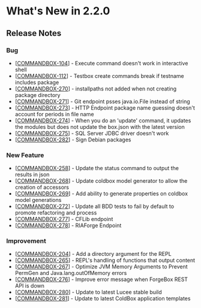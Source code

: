 # What's New in 2.2.0

## Release Notes

### Bug

* \[[COMMANDBOX-104](https://ortussolutions.atlassian.net/browse/COMMANDBOX-104)\] - Execute command doesn't work in interactive shell
* \[[COMMANDBOX-112](https://ortussolutions.atlassian.net/browse/COMMANDBOX-112)\] - Testbox create commands break if testname includes package
* \[[COMMANDBOX-270](https://ortussolutions.atlassian.net/browse/COMMANDBOX-270)\] - installpaths not added when not creating package directory
* \[[COMMANDBOX-271](https://ortussolutions.atlassian.net/browse/COMMANDBOX-271)\] - Git endpoint psses java.io.File instead of string
* \[[COMMANDBOX-273](https://ortussolutions.atlassian.net/browse/COMMANDBOX-273)\] - HTTP Endpoint package name guessing doesn't account for periods in file name
* \[[COMMANDBOX-274](https://ortussolutions.atlassian.net/browse/COMMANDBOX-274)\] - When you do an 'update' command, it updates the modules but does not update the box.json with the latest version
* \[[COMMANDBOX-275](https://ortussolutions.atlassian.net/browse/COMMANDBOX-275)\] - SQL Server JDBC driver doesn't work
* \[[COMMANDBOX-282](https://ortussolutions.atlassian.net/browse/COMMANDBOX-282)\] - Sign Debian packages

### New Feature

* \[[COMMANDBOX-258](https://ortussolutions.atlassian.net/browse/COMMANDBOX-258)\] - Update the status command to output the results in json
* \[[COMMANDBOX-268](https://ortussolutions.atlassian.net/browse/COMMANDBOX-268)\] - Update coldbox model generator to allow the creation of accessors
* \[[COMMANDBOX-269](https://ortussolutions.atlassian.net/browse/COMMANDBOX-269)\] - Add ability to generate properties on coldbox model generations
* \[[COMMANDBOX-272](https://ortussolutions.atlassian.net/browse/COMMANDBOX-272)\] - Update all BDD tests to fail by default to promote refactoring and process
* \[[COMMANDBOX-277](https://ortussolutions.atlassian.net/browse/COMMANDBOX-277)\] - CFLib endpoint
* \[[COMMANDBOX-278](https://ortussolutions.atlassian.net/browse/COMMANDBOX-278)\] - RIAForge Endpoint

### Improvement

* \[[COMMANDBOX-204](https://ortussolutions.atlassian.net/browse/COMMANDBOX-204)\] - Add a directory argument for the REPL
* \[[COMMANDBOX-265](https://ortussolutions.atlassian.net/browse/COMMANDBOX-265)\] - REPL's handling of functions that output content
* \[[COMMANDBOX-267](https://ortussolutions.atlassian.net/browse/COMMANDBOX-267)\] - Optimize JVM Memory Arguments to Prevent PermGen and Java.lang.outOfMemory errors
* \[[COMMANDBOX-276](https://ortussolutions.atlassian.net/browse/COMMANDBOX-276)\] - Improve error message when ForgeBox REST API is down
* \[[COMMANDBOX-280](https://ortussolutions.atlassian.net/browse/COMMANDBOX-280)\] - Update to latest Lucee stable build
* \[[COMMANDBOX-281](https://ortussolutions.atlassian.net/browse/COMMANDBOX-281)\] - Update to latest ColdBox application templates

